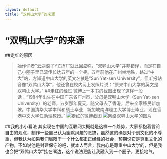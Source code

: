 ```yaml
---
layout: default
title: “双鸭山大学”的来源
---
```


# “双鸭山大学”的来源
##走红的原因
>始作俑者“云湖浪子YZ25T”就此回应称，“双鸭山大学”并非错译，而是在自己小圈子里已流传长达五年的一个梗。五年前他在广州坐地铁，路过“中大”站，方知道中山大学的英文名就是“Sun Yat-sen University”，但听报站音像“双鸭山大学”，他还曾在校内网上发照片说：“原来中山大学的英文是双鸭山大学。”
##走红的经过
>微博上一本书的截图出现了这样一段
话：“1984年出生在中国广东省广州市，父母是双鸭山大学（Sun Yat-sen University）的老师。五岁那年夏天，随父母去了香港，后来全家移民新加坡。中国清华大学本科和硕士毕业，新加坡南洋理工大学博士毕业，现在香港中文大学任助理教授。”
![走红的微博截图](https://gss0.bdstatic.com/-4o3dSag_xI4khGkpoWK1HF6hhy/baike/c0%3Dbaike80%2C5%2C5%2C80%2C26/sign=b2c2a958f71f4134f43a0d2c4476feaf/b999a9014c086e0609490bf008087bf40bd1cba3.jpg)
![网络双鸭山大学的图片](https://timgsa.baidu.com/timg?image&quality=80&size=b9999_10000&sec=1537862601320&di=c36524a062e269d0899b58188cf2849c&imgtype=0&src=http%3A%2F%2Fpic.eastlady.cn%2Fuploads%2Ftp%2F201706%2F9999%2F6703c6686e.jpg)

##我的小小看法
其实现在中国的互联网大概就是这样一个趋势，大家都抱着言论自由的观点，制作一些自己认为幽默风趣的恶搞，虽然这的确是对个别文化的不尊重，但我认为如果我们局限于一个什么都正正经经的社会，预期说它是尊重文化的产物，不如说他是封建保守的吧，就本人而言，我内心是尊重中山大学的，但是我也会把“双鸭山大学”挂在嘴边，这个说法更能让我融入到一个圈子，更接地气。
